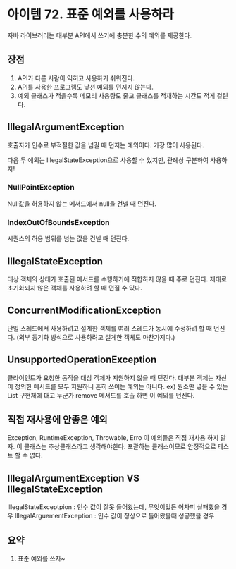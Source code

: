 # 아이템 72. 표준 예외를 사용하라

자바 라이브러리는 대부분 API에서 쓰기에 충분한 수의 예외를 제공한다.

## 장점

1. API가 다른 사람이 익히고 사용하기 쉬워진다.
2. API를 사용한 프로그램도 낯선 예외를 던지지 않는다.
3. 예외 클래스가 적을수록 메모리 사용량도 줄고 클래스를 적재하는 시간도 적게 걸린다.

## IllegalArgumentException

호출자가 인수로 부적절한 값을 넘길 때 던지는 예외이다.
가장 많이 사용된다.

다음 두 예외는 IllegalStateException으로 사용할 수 있지만, 관례상 구분하여 사용하자!
### NullPointException
Null값을 허용하지 않는 메서드에서 null을 건넬 때 던진다.

### IndexOutOfBoundsException
시퀀스의 허용 범위를 넘는 값을 건넬 때 던진다.

## IllegalStateException

대상 객체의 상태가 호출된 메서드를 수행하기에 적합하지 않을 때 주로 던진다.
제대로 초기화되지 않은 객체를 사용하려 할 때 던질 수 있다.

## ConcurrentModificationException
단일 스레드에서 사용하려고 설계한 객체를 여러 스레드가 동시에 수정하려 할 때 던진다.
(외부 동기화 방식으로 사용하려고 설계한 객체도 마찬가지다.)

## UnsupportedOperationException
클라이언트가 요청한 동작을 대상 객체가 지원하지 않을 때 던진다.
대부분 객체는 자신이 정의한 메서드를 모두 지원하니 흔히 쓰이는 예외는 아니다.
ex) 원소만 넣을 수 있는 List 구현체에 대고 누군가 remove 메서드를 호출 하면 이 예외를 던진다.

## 직접 재사용에 안좋은 예외

Exception, RuntimeException, Throwable, Erro
이 예외들은 직접 재사용 하지 말자. 이 클래스는 추상클래스라고 생각해야한다.
포괄하는 클래스이므로 안정적으로 테스트 할 수 없다.


## IllegalArgumentException VS IllegalStateException
IllegalStateExceptpion : 인수 값이 잘못 들어왔는데, 무엇이었든 어차피 실패했을 경우
IllegalArguementException : 인수 값이 정상으로 들어왔을때 성공했을 경우

## 요약
1. 표준 예외를 쓰자~
